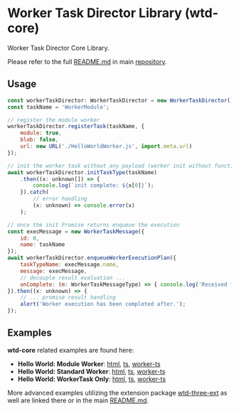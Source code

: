 # Worker Task Director Library (wtd-core)

Worker Task Director Core Library.

Please refer to the full [README.md](../../README.md) in main [repository](https://github.com/kaisalmen/wtd).

## Usage

```javascript
const workerTaskDirector: WorkerTaskDirector = new WorkerTaskDirector();
const taskName = 'WorkerModule';

// register the module worker
workerTaskDirector.registerTask(taskName, {
    module: true,
    blob: false,
    url: new URL('./HelloWorldWorker.js', import.meta.url)
});

// init the worker task without any payload (worker init without function invocation on worker)
await workerTaskDirector.initTaskType(taskName)
    .then((x: unknown[]) => {
        console.log(`init complete: ${x[0]}`);
    }).catch(
        // error handling
        (x: unknown) => console.error(x)
    );

// once the init Promise returns enqueue the execution
const execMessage = new WorkerTaskMessage({
    id: 0,
    name: taskName
});
await workerTaskDirector.enqueueWorkerExecutionPlan({
    taskTypeName: execMessage.name,
    message: execMessage,
    // decouple result evaluation ...
    onComplete: (m: WorkerTaskMessageType) => { console.log('Received final command: ' + m.cmd); }
}).then((x: unknown) => {
    // ... promise result handling
    alert('Worker execution has been completed after.');
});
```

## Examples

**wtd-core** related examples are found here:

- **Hello World: Module Worker**: [html](https://github.com/kaisalmen/wtd/blob/HEAD/packages/examples/helloWorld.html), [ts](https://github.com/kaisalmen/wtd/blob/HEAD/packages/examples/src/helloWorld/HelloWorld.ts), [worker-ts](https://github.com/kaisalmen/wtd/blob/HEAD/packages/examples/src/worker/HelloWorldWorker.ts)
- **Hello World: Standard Worker**: [html](https://github.com/kaisalmen/wtd/blob/HEAD/packages/examples/helloWorldStandard.html), [ts](https://github.com/kaisalmen/wtd/blob/HEAD/packages/examples/src/helloWorld/HelloWorldStandard.ts), [worker-ts](https://github.com/kaisalmen/wtd/blob/HEAD/packages/examples/src/worker/HelloWorldWorker.ts)
- **Hello World: WorkerTask Only**: [html](https://github.com/kaisalmen/wtd/blob/HEAD/packages/examples/helloWorldWorkerTask.html), [ts](https://github.com/kaisalmen/wtd/blob/HEAD/packages/examples/src/helloWorld/HelloWorldWorkerTask.ts), [worker-ts](https://github.com/kaisalmen/wtd/blob/HEAD/packages/examples/src/worker/HelloWorldWorker.ts)

More advanced examples utilizing the extension package [wtd-three-ext](https://www.npmjs.com/package/wtd-three-ext) as well are linked there or in the main [README.md](../../README.md).

